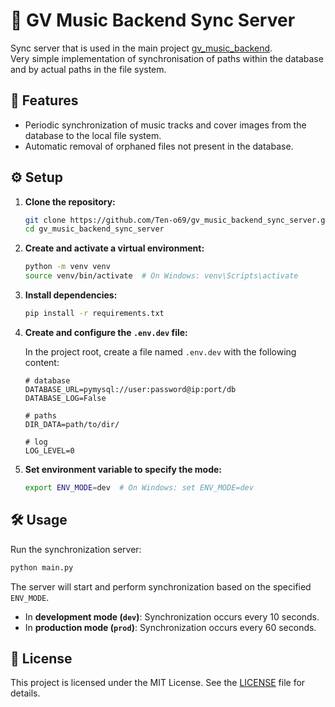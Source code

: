 # 🎵 GV Music Backend Sync Server

Sync server that is used in the main project [gv_music_backend](https://github.com/Ten-o69/gv_music_backend).  
Very simple implementation of synchronisation of paths within the database and by actual paths in the file system.

## 🚀 Features

- Periodic synchronization of music tracks and cover images from the database to the local file system.
- Automatic removal of orphaned files not present in the database.

## ⚙️ Setup

1. **Clone the repository:**

   ```bash
   git clone https://github.com/Ten-o69/gv_music_backend_sync_server.git
   cd gv_music_backend_sync_server
   ```

2. **Create and activate a virtual environment:**

   ```bash
   python -m venv venv
   source venv/bin/activate  # On Windows: venv\Scripts\activate
   ```

3. **Install dependencies:**

   ```bash
   pip install -r requirements.txt
   ```

4. **Create and configure the `.env.dev` file:**

   In the project root, create a file named `.env.dev` with the following content:

   ```env
   # database
   DATABASE_URL=pymysql://user:password@ip:port/db
   DATABASE_LOG=False

   # paths
   DIR_DATA=path/to/dir/

   # log
   LOG_LEVEL=0
   ```

5. **Set environment variable to specify the mode:**

   ```bash
   export ENV_MODE=dev  # On Windows: set ENV_MODE=dev
   ```

## 🛠️ Usage

Run the synchronization server:

```bash
python main.py
```

The server will start and perform synchronization based on the specified `ENV_MODE`.

- In **development mode (`dev`)**: Synchronization occurs every 10 seconds.
- In **production mode (`prod`)**: Synchronization occurs every 60 seconds.

## 📄 License

This project is licensed under the MIT License. See the [LICENSE](LICENSE) file for details.